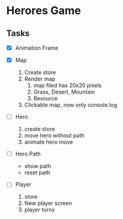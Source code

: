 # Herores Game

## Tasks
- [x] Animation Frame
- [x] Map
   1. Create store
   2. Render map 
      1. map filed has 20x20 pixels
      2. Grass, Desert, Mountain
      3. Resource
   3. Clickable map, now only console.log

- [ ] Hero
  1. create store
  2. move hero without path
  3. animate hero move

- [ ] Hero Path
  - show path
  - reset path

- [ ] Player
  1. store
  2. New player screen
  3. player turns


